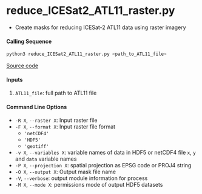 reduce_ICESat2_ATL11_raster.py
==============================

- Create masks for reducing ICESat-2 ATL11 data using raster imagery

#### Calling Sequence
```bash
python3 reduce_ICESat2_ATL11_raster.py <path_to_ATL11_file>
```
[Source code](https://github.com/tsutterley/read-ICESat-2/blob/main/scripts/reduce_ICESat2_ATL11_raster.py)

#### Inputs
1. `ATL11_file`: full path to ATL11 file

#### Command Line Options
- `-R X`, `--raster X`: Input raster file
- `-F X`, `--format X`: Input raster file format
    * `'netCDF4'`
    * `'HDF5'`
    * `'geotiff'`
- `-v X`, `--variables X`: variable names of data in HDF5 or netCDF4 file
        `x`, `y` and `data` variable names
- `-P X`, `--projection X`: spatial projection as EPSG code or PROJ4 string
- `-O X`, `--output X`: Output mask file name
- `-V`, `--verbose`: output module information for process
- `-M X`, `--mode X`: permissions mode of output HDF5 datasets
